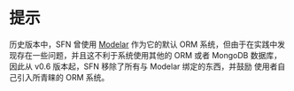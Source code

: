 <!-- title: ORM 模型; order: 6 -->
# 提示

历史版本中，SFN 曾使用 [Modelar](https://github.com/hyurl/modelar) 作为它的默认
ORM 系统，但由于在实践中发现存在一些问题，并且这不利于系统使用其他的 ORM 或者
MongoDB 数据库，因此从 v0.6 版本起，SFN 移除了所有与 Modelar 绑定的东西，并鼓励
使用者自己引入所青睐的 ORM 系统。